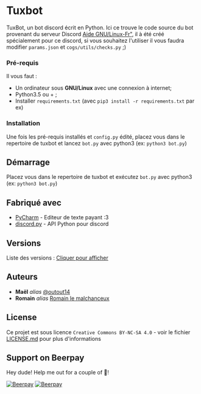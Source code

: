 # Tuxbot
TuxBot, un bot discord écrit en Python.
Ici ce trouve le code source du bot provenant du serveur Discord  [Aide GNU/Linux-Fr"](https://discord.gg/79943dJ "Rejoindre le serveur"), il à été créé spécialement pour ce discord, si vous souhaitez l'utiliser il vous faudra modifier ``params.json`` et ``cogs/utils/checks.py`` ;)

### Pré-requis

Il vous faut :

- Un ordinateur sous **GNU/Linux** avec une connexion à internet;
- Python3.5 ou + ;
- Installer ``requirements.txt`` (avec ``pip3 install -r requirements.txt`` par ex)

### Installation

Une fois les pré-requis installés et ``config.py`` édité, placez vous dans le repertoire de tuxbot et lancez ``bot.py`` avec python3 (ex: ``python3 bot.py``)

## Démarrage

Placez vous dans le repertoire de tuxbot et exécutez ``bot.py`` avec python3 (ex: ``python3 bot.py``)

## Fabriqué avec
* [PyCharm](https://www.jetbrains.com/pycharm/) - Editeur de texte payant :3
* [discord.py](https://github.com/Rapptz/discord.py) - API Python pour discord

## Versions
Liste des versions : [Cliquer pour afficher](https://github.com/outout14/tuxbot-bot/tags)

## Auteurs
* **Maël** _alias_ [@outout14](https://github.com/outout14)
* **Romain** _alias_ [Romain le malchanceux](https://github.com/Rom194)

## License

Ce projet est sous licence ``Creative Commons BY-NC-SA 4.0`` - voir le fichier [LICENSE.md](LICENSE.md) pour plus d'informations



## Support on Beerpay
Hey dude! Help me out for a couple of :beers:!

[![Beerpay](https://beerpay.io/outout14/tuxbot-bot/badge.svg?style=beer-square)](https://beerpay.io/outout14/tuxbot-bot)  [![Beerpay](https://beerpay.io/outout14/tuxbot-bot/make-wish.svg?style=flat-square)](https://beerpay.io/outout14/tuxbot-bot?focus=wish)